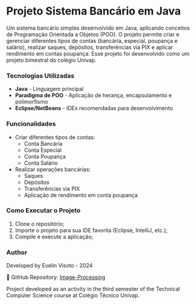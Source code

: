# Projeto Sistema Bancário em Java

Um sistema bancário simples desenvolvido em Java, aplicando conceitos de Programação Orientada a Objetos (POO). O projeto permite criar e gerenciar diferentes tipos de contas (bancária, especial, poupança e salário), realizar saques, depósitos, transferências via PIX e aplicar rendimento em contas poupança. Esse projeto foi desenvolvido como um projeto bimestral do colégio Univap.

### Tecnologias Utilizadas
- **Java** - Linguagem principal
- **Paradigma de POO** - Aplicação de herança, encapsulamento e polimorfismo
- **Eclipse/NetBeans** - IDEs recomendadas para desenvolvimento
  
### Funcionalidades
- Criar diferentes tipos de contas:
  - Conta Bancária
  - Conta Especial
  - Conta Poupança
  - Conta Salário
- Realizar operações bancárias:
  - Saques
  - Depósitos
  - Transferências via PIX
  - Aplicação de rendimento em conta poupança

### Como Executar o Projeto
1. Clone o repositório;
2. Importe o projeto para sua IDE favorita (Eclipse, IntelliJ, etc.);
3. Compile e execute a aplicação;

### Author

Developed by Evelin Visoto - 2024

📌 GitHub Repository: [Image-Processing](https://github.com/seurepositorio)

Project developed as an activity in the third semester of the Technical Computer Science course at Colégio Técnico Univap.
